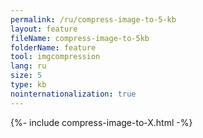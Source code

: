```yaml
---
permalink: /ru/compress-image-to-5-kb
layout: feature
fileName: compress-image-to-5kb
folderName: feature
tool: imgcompression
lang: ru
size: 5
type: kb
nointernationalization: true
---
```

{%- include compress-image-to-X.html -%}       
